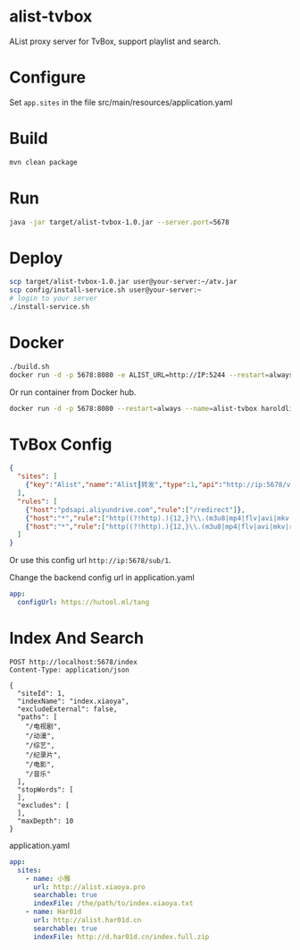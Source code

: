 # alist-tvbox
AList proxy server for TvBox, support playlist and search.

# Configure
Set `app.sites` in the file src/main/resources/application.yaml

# Build
```bash
mvn clean package
```

# Run
```bash
java -jar target/alist-tvbox-1.0.jar --server.port=5678
```

# Deploy
```bash
scp target/alist-tvbox-1.0.jar user@your-server:~/atv.jar
scp config/install-service.sh user@your-server:~
# login to your server
./install-service.sh
```

# Docker
```bash
./build.sh
docker run -d -p 5678:8080 -e ALIST_URL=http://IP:5244 --restart=always --name=alist-tvbox alist-tvbox
```
Or run container from Docker hub.
```bash
docker run -d -p 5678:8080 --restart=always --name=alist-tvbox haroldli/alist-tvbox
```

# TvBox Config
```json
{
  "sites": [
    {"key":"Alist","name":"Alist┃转发","type":1,"api":"http://ip:5678/vod","searchable":1,"quickSearch":1,"filterable":1}
  ],
  "rules": [
    {"host":"pdsapi.aliyundrive.com","rule":["/redirect"]},
    {"host":"*","rule":["http((?!http).){12,}?\\.(m3u8|mp4|flv|avi|mkv|rm|wmv|mpg|ape|flac|wav|wma|m4a|ts)\\?.*"]},
    {"host":"*","rule":["http((?!http).){12,}\\.(m3u8|mp4|flv|avi|mkv|rm|wmv|mpg|ape|flac|wav|wma|m4a|ts)"]}
  ]
}
```

Or use this config url `http://ip:5678/sub/1`.

Change the backend config url in application.yaml
```yaml
app:
  configUrl: https://hutool.ml/tang
```

# Index And Search
```http request
POST http://localhost:5678/index
Content-Type: application/json

{
  "siteId": 1,
  "indexName": "index.xiaoya",
  "excludeExternal": false,
  "paths": [
    "/电视剧",
    "/动漫",
    "/综艺",
    "/纪录片",
    "/电影",
    "/音乐"
  ],
  "stopWords": [
  ],
  "excludes": [
  ],
  "maxDepth": 10
}

```

application.yaml
```yaml
app:
  sites:
    - name: 小雅
      url: http://alist.xiaoya.pro
      searchable: true
      indexFile: /the/path/to/index.xiaoya.txt
    - name: Har01d
      url: http://alist.har01d.cn
      searchable: true
      indexFile: http://d.har01d.cn/index.full.zip
```
